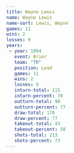```yaml
---
title: Wayne Lewis
name: Wayne Lewis
name-sort: Lewis, Wayne
games: 11
wins: 2
losses: 9
years:
 - year: 1994
   event: Brier
   team: "TR"
   position: Lead
   games: 11
   wins: 2
   losses: 9
   inturn-total: 115
   inturn-percent: 70
   outturn-total: 98
   outturn-percent: 77
   draw-total: 170
   draw-percent: 77
   takeout-total: 43
   takeout-percent: 58
   shots-total: 213
   shots-percent: 73
---
```

